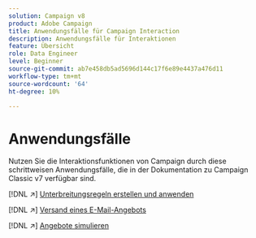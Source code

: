 ```yaml
---
solution: Campaign v8
product: Adobe Campaign
title: Anwendungsfälle für Campaign Interaction
description: Anwendungsfälle für Interaktionen
feature: Übersicht
role: Data Engineer
level: Beginner
source-git-commit: ab7e458db5ad5696d144c17f6e89e4437a476d11
workflow-type: tm+mt
source-wordcount: '64'
ht-degree: 10%

---
```


# Anwendungsfälle

Nutzen Sie die Interaktionsfunktionen von Campaign durch diese schrittweisen Anwendungsfälle, die in der Dokumentation zu Campaign Classic v7 verfügbar sind.

[!DNL :arrow_upper_right:] [Unterbreitungsregeln erstellen und anwenden](https://experienceleague.adobe.com/docs/campaign-classic/using/managing-offers/case-study/presentation-rules.html)

[!DNL :arrow_upper_right:] [Versand eines E-Mail-Angebots](https://experienceleague.adobe.com/docs/campaign-classic/using/managing-offers/case-study/offers-on-an-outbound-channel.html)

[!DNL :arrow_upper_right:] [Angebote simulieren](https://experienceleague.adobe.com/docs/campaign-classic/using/managing-offers/case-study/offers-on-an-outbound-channel.html)
